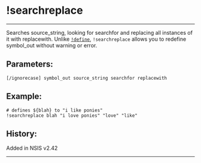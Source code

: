 # !searchreplace

---

Searches source_string, looking for searchfor and replacing all instances of it with replacewith. Unlike [`!define`][1], `!searchreplace` allows you to redefine symbol_out without warning or error.

## Parameters:

    [/ignorecase] symbol_out source_string searchfor replacewith

## Example:

	# defines ${blah} to "i like ponies"
	!searchreplace blah "i love ponies" "love" "like"

## History:

Added in NSIS v2.42

---

[1]: !define.md